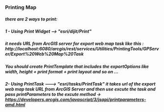 ### Printing Map

##### there are 2 ways to print:

##### 1 - Using Print Widget --> "esri/dijit/Print"

##### it needs URL from ArcGIS server for export web map task like this : http://localhost:6080/arcgis/rest/services/Utilities/PrintingTools/GPServer/Export%20Web%20Map%20Task

##### You should create PrintTemplate that includes the exportOptions like width, height + print format + print layout and so on ...

##### 2- Using PrintTask ---> "esri/tasks/PrintTask" it takes url of the export web map task URL from ArcGIS Server and then use excute the task and pass printParameters to the excute method -> https://developers.arcgis.com/javascript/3/jsapi/printparameters-amd.html

